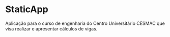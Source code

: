 # StaticApp
Aplicação para o curso de engenharia do Centro Universitário CESMAC que visa realizar e apresentar cálculos de vigas.
